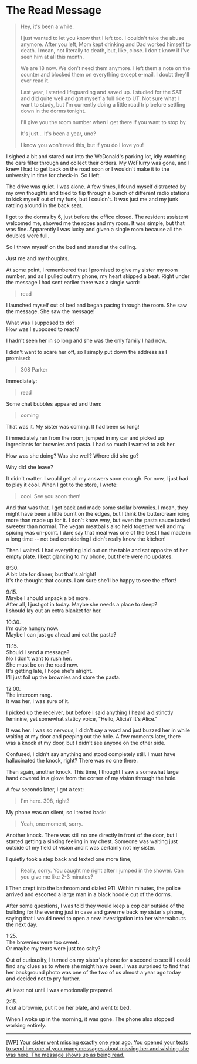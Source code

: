 # The Read Message

> Hey, it's been a while.
> 
> I just wanted to let you know that I left too. I couldn't take the abuse anymore.
> After you left, Mom kept drinking and Dad worked himself to death. I mean, not literally to death, but, like, close.
> I don't know if I've seen him at all this month.
> 
> We are 18 now. We don't need them anymore.
> I left them a note on the counter and blocked them on everything except e-mail.
> I doubt they'll ever read it.
> 
> Last year, I started lifeguarding and saved up.
> I studied for the SAT and did quite well and got myself a full ride to UT.
> Not sure what I want to study, but I'm currently doing a little road trip before settling down in the dorms tonight.
> 
> I'll give you the room number when I get there if you want to stop by.
>
> It's just...
> It's been a year, uno?
> 
> I know you won't read this, but if you do
> I love you!

I sighed a bit and stared out into the WcDonald's parking lot, idly watching the cars filter through and collect their orders.
My WcFlurry was gone, and I knew I had to get back on the road soon or I wouldn't make it to the university in time for check-in.
So I left.

The drive was quiet.
I was alone.
A few times, I found myself distracted by my own thoughts and tried to flip through a bunch of different radio stations to kick myself out of my funk, but I couldn't.
It was just me and my junk rattling around in the back seat.

I got to the dorms by 6, just before the office closed.
The resident assistent welcomed me, showed me the ropes and my room.
It was simple, but that was fine.
Apparently I was lucky and given a single room because all the doubles were full.

So I threw myself on the bed and stared at the ceiling.

Just me and my thoughts.

At some point, I remembered that I promised to give my sister my room number, and as I pulled out my phone, my heart skipped a beat.
Right under the message I had sent earlier there was a single word:

> read

I launched myself out of bed and began pacing through the room.
She saw the message.
She saw the message!

What was I supposed to do?  
How was I supposed to react?

I hadn't seen her in so long and she was the only family I had now.

I didn't want to scare her off, so I simply put down the address as I promised:

> 308 Parker

Immediately:
> read

Some chat bubbles appeared and then:
> coming

That was it.
My sister was coming.
It had been so long!

I immediately ran from the room, jumped in my car and picked up ingrediants for brownies and pasta.
I had so much I wanted to ask her.

How was she doing?
Was she well?
Where did she go?

Why did she leave?

It didn't matter. I would get all my answers soon enough. For now, I just had to play it cool.
When I got to the store, I wrote:

> cool. See you soon then!

And that was that.
I got back and made some stellar brownies.
I mean, they might have been a little burnt on the edges, but I think the buttercream icing more than made up for it.
I don't know wny, but even the pasta sauce tasted sweeter than normal.
The vegan meatballs also held together well and my spicing was on-point.
I dare say that meal was one of the best I had made in a long time -- not bad considering I didn't really know the kitchen!

Then I waited.
I had everything laid out on the table and sat opposite of her empty plate.
I kept glancing to my phone, but there were no updates.

8:30.  
A bit late for dinner, but that's alright!  
It's the thought that counts. I am sure she'll be happy to see the effort!  

9:15.  
Maybe I should unpack a bit more.  
After all, I just got in today. Maybe she needs a place to sleep?  
I should lay out an extra blanket for her.  

10:30.  
I'm quite hungry now.  
Maybe I can just go ahead and eat the pasta?  

11:15.  
Should I send a message?  
No I don't want to rush her.  
She must be on the road now.  
It's getting late, I hope she's alright.  
I'll just foil up the brownies and store the pasta.  

12:00.  
The intercom rang.  
It was her, I was sure of it.  

I picked up the receiver, but before I said anything I heard a distinctly feminine, yet somewhat staticy voice, "Hello, Alicia? It's Alice."

It was her.
I was so nervous, I didn't say a word and just buzzed her in while waiting at my door and peeping out the hole.
A few moments later, there was a knock at my door, but I didn't see anyone on the other side.

Confused, I didn't say anything and stood completely still.
I must have hallucinated the knock, right?
There was no one there.

Then again, another knock.
This time, I thought I saw a somewhat large hand covered in a glove from the corner of my vision through the hole.

A few seconds later, I got a text:

> I'm here. 308, right?

My phone was on silent, so I texted back:

> Yeah, one moment, sorry.

Another knock.
There was still no one directly in front of the door, but I started getting a sinking feeling in my chest.
Someone was waiting just outside of my field of vision and it was certainly not my sister.

I quietly took a step back and texted one more time,

> Really, sorry. You caught me right after I jumped in the shower. Can you give me like 2-3 minutes?

I  Then crept into the bathroom and dialed 911.
Within minutes, the police arrived and escorted a large man in a black hoodie out of the dorms.

After some questions, I was told they would keep a cop car outside of the building for the evening just in case and gave me back my sister's phone, saying that I would need to open a new investigation into her whereabouts the next day.

1:25.  
The brownies were too sweet.  
Or maybe my tears were just too salty?  

Out of curiousity, I turned on my sister's phone for a second to see if I could find any clues as to where she might have been.
I was surprised to find that her background photo was one of the two of us almost a year ago today and decided not to pry further.

At least not until I was emotionally prepared.

2:15.  
I cut a brownie, put it on her plate, and went to bed.  

When I woke up in the morning, it was gone. The phone also stopped working entirely.

---

[[WP] Your sister went missing exactly one year ago. You opened your texts to send her one of your many messages about missing her and wishing she was here. The message shows up as being read.](https://www.reddit.com/r/WritingPrompts/comments/1791tqk/wp_your_sister_went_missing_exactly_one_year_ago/)
